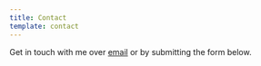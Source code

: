```yaml
---
title: Contact
template: contact
---
```


Get in touch with me over [email](mailto:whorlowharry@gmail.com?subject=www.harrywhorlow.io) or by submitting the form below.

